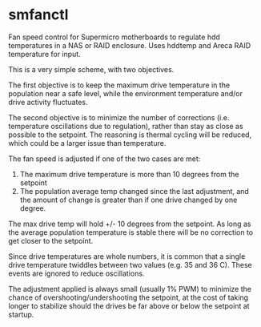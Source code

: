 # smfanctl
Fan speed control for Supermicro motherboards to regulate hdd temperatures in a NAS or RAID enclosure. 
Uses hddtemp and Areca RAID temperature for input.

This is a very simple scheme, with two objectives. 

The first objective is to keep the maximum drive temperature in the population near a safe level,
while the environment temperature and/or drive activity fluctuates.

The second objective is to minimize the number of corrections (i.e. temperature oscillations due to regulation),
rather than stay as close as possible to the setpoint. The reasoning is thermal cycling will be reduced, which
could be a larger issue than temperature.

The fan speed is adjusted if one of the two cases are met:
  1. The maximum drive temperature is more than 10 degrees from the setpoint
  2. The population average temp changed since the last adjustment,
     and the amount of change is greater than if one drive changed by one degree.

The max drive temp will hold +/- 10 degrees from the setpoint. As long as the average
population temperature is stable there will be no correction to get closer to the setpoint.

Since drive temperatures are whole numbers, it is common that a single drive temperature twiddles 
between two values (e.g. 35 and 36 C). These events are ignored to reduce oscillations.

The adjustment applied is always small (usually 1% PWM) to minimize the chance
of overshooting/undershooting the setpoint, at the cost of taking longer to 
stabilize should the drives be far above or below the setpoint at startup.


